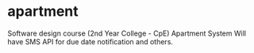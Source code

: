 # apartment
Software design course (2nd Year College - CpE)
Apartment System Will have SMS API for due date notification and others.
